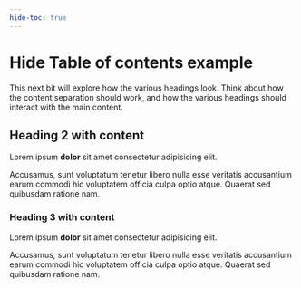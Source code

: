 ```yaml
---
hide-toc: true
---
```


# Hide Table of contents example

This next bit will explore how the various headings look. Think about how the content separation should work, and how the various headings should interact with the main content.

## Heading 2 with content

Lorem ipsum **dolor** sit amet consectetur adipisicing elit.

Accusamus, sunt voluptatum tenetur libero nulla esse veritatis accusantium earum commodi hic voluptatem officia culpa optio atque. Quaerat sed quibusdam ratione nam.

### Heading 3 with content

Lorem ipsum **dolor** sit amet consectetur adipisicing elit.

Accusamus, sunt voluptatum tenetur libero nulla esse veritatis accusantium earum commodi hic voluptatem officia culpa optio atque. Quaerat sed quibusdam ratione nam.
